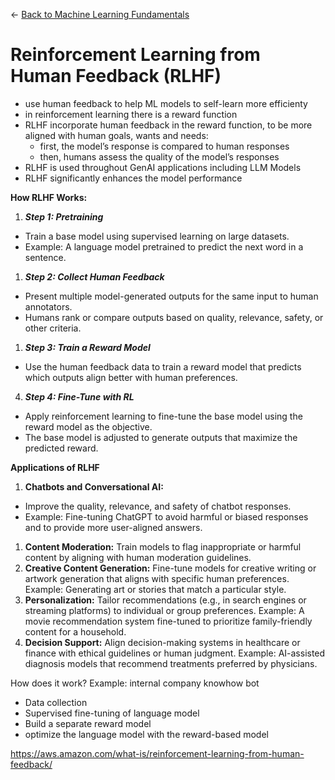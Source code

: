 ← [Back to Machine Learning Fundamentals](../Machine%20learning%20fundamentals.md)

# Reinforcement Learning from Human Feedback (RLHF)

- use human feedback to help ML models to self-learn more efficienty
- in reinforcement learning there is a reward function
- RLHF incorporate human feedback in the reward function, to be more aligned with human goals, wants and needs:
    - first, the model’s response is compared to human responses
    - then, humans assess the quality of the model’s responses
- RLHF is used throughout GenAI applications including LLM Models
- RLHF significantly enhances the model performance

**How RLHF Works:**

1. ***Step 1: Pretraining***
- Train a base model using supervised learning on large datasets.
- Example: A language model pretrained to predict the next word in a sentence.
1. ***Step 2: Collect Human Feedback***
- Present multiple model-generated outputs for the same input to human annotators.
- Humans rank or compare outputs based on quality, relevance, safety, or other criteria.
1. ***Step 3: Train a Reward Model***
- Use the human feedback data to train a reward model that predicts which outputs align better with human preferences.

4.	***Step 4: Fine-Tune with RL***

- Apply reinforcement learning to fine-tune the base model using the reward model as the objective.
- The base model is adjusted to generate outputs that maximize the predicted reward.

**Applications of RLHF**

1. **Chatbots and Conversational AI:**
- Improve the quality, relevance, and safety of chatbot responses.
- Example: Fine-tuning ChatGPT to avoid harmful or biased responses and to provide more user-aligned answers.
1. **Content Moderation:** Train models to flag inappropriate or harmful content by aligning with human moderation guidelines.
2. **Creative Content Generation:** Fine-tune models for creative writing or artwork generation that aligns with specific human preferences. Example: Generating art or stories that match a particular style.
3. **Personalization:** Tailor recommendations (e.g., in search engines or streaming platforms) to individual or group preferences. Example: A movie recommendation system fine-tuned to prioritize family-friendly content for a household.
4. **Decision Support:** Align decision-making systems in healthcare or finance with ethical guidelines or human judgment. Example: AI-assisted diagnosis models that recommend treatments preferred by physicians.

How does it work? Example: internal company knowhow bot

- Data collection
- Supervised fine-tuning of language model
- Build a separate reward model
- optimize the language model with the reward-based model


https://aws.amazon.com/what-is/reinforcement-learning-from-human-feedback/
